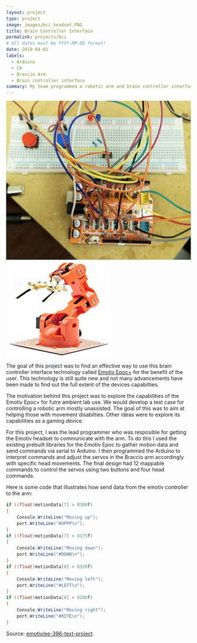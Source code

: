 ```yaml
---
layout: project
type: project
image: images/bci_headset.PNG
title: Brain Controller Interface
permalink: projects/bci
# All dates must be YYYY-MM-DD format!
date: 2019-04-01
labels:
  - Arduino
  - C#
  - Braccio Arm
  - Brain controller interface
summary: My team programmed a robotic arm and brain controller interface to interact with each other.
---
```


<div class="ui small rounded images">
  <img class="ui image" src="../images/bci_arduino.PNG">
  <img class="ui image" src="../images/bci_arm.PNG">
</div>

The goal of this project was to find an effective way to use this brain controller interface technology called [Emotiv Epoc+](https://www.emotiv.com/) for the benefit of the user. This technology is still quite new and not many advancements have been made to find out the full extent of the devices capabilties.

The motivation behind this project was to explore the capabilities of the Emotiv Epoc+ for futre ambient lab use. We would develop a test case for controlling a robotic arm mostly unassisted. The goal of this was to aim at helping those with movement disabilties. Other ideas were to explore its capabilities as a gaming device.

For this project, I was the lead programmer who was resposible for getting the Emotiv headset to communicate with the arm. To do this I used the existing prebuilt libraries for the Emotiv Epoc to gather motion data and send commands via serial to Arduino. I then programmed the Arduino to interpret commands and adjust the servos in the Braccio arm accordingly with specific head movements. The final design had 12 mappable commands to control the servos using two buttons and four head commands.

Here is some code that illustrates how send data from the emotiv controller to the arm:

```C#
if ((float)motionData[7] > 8300f)
{
    Console.WriteLine("Moving up");
    port.WriteLine("#UPPP\n");
}
if ((float)motionData[7] > 8175f)
{
    Console.WriteLine("Moving down");
    port.WriteLine("#DOWN\n");
}
if ((float)motionData[8] > 8320f)
{
    Console.WriteLine("Moving left");
    port.WriteLine("#LEFT\n");
}
if ((float)motionData[8] > 8100f)
{
    Console.WriteLine("Moving right");
    port.WriteLine("#RITE\n");
}
```

Source: <a href="https://github.com/japhet-ye/EE396"><i class="large github icon "></i>emotiv/ee-396-text-project</a>


